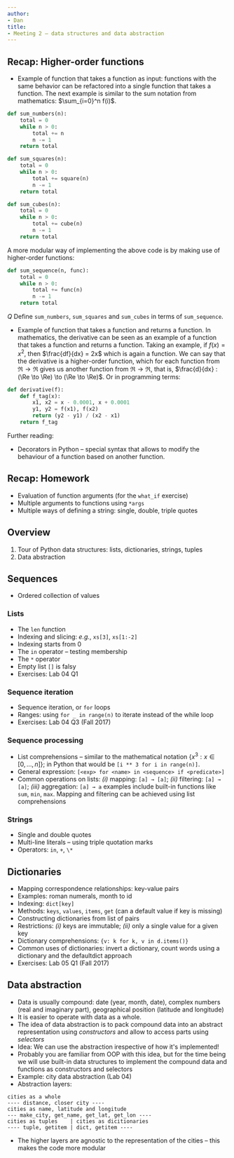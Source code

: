 ```yaml
---
author:
- Dan
title:
- Meeting 2 – data structures and data abstraction
---
```


## Recap: Higher-order functions

- Example of function that takes a function as input:
functions with the same behavior can be refactored into a single function that takes a function.
The next example is similar to the sum notation from mathematics: $\sum_{i=0}^n f(i)$.

```python
def sum_numbers(n):
    total = 0
    while n > 0:
        total += n
        n -= 1
    return total

def sum_squares(n):
    total = 0
    while n > 0:
        total += square(n)
        n -= 1
    return total

def sum_cubes(n):
    total = 0
    while n > 0:
        total += cube(n)
        n -= 1
    return total
```

A more modular way of implementing the above code is by making use of higher-order functions:

```python
def sum_sequence(n, func):
    total = 0
    while n > 0:
        total += func(n)
        n -= 1
    return total
```

_Q_ Define `sum_numbers`, `sum_squares` and `sum_cubes` in terms of `sum_sequence`.

- Example of function that takes a function and returns a function.
In mathematics, the derivative can be seen as an example of a function that takes a function and returns a function.
Taking an example, if $f(x) = x^2$, then $\frac{df}{dx} = 2x$ which is again a function.
We can say that the derivative is a higher-order function, which for each function from $\Re \to \Re$ gives us another function from $\Re \to \Re$, that is, $\frac{d}{dx} : (\Re \to \Re) \to (\Re \to \Re)$.
Or in programming terms:

```python
def derivative(f):
    def f_tag(x):
        x1, x2 = x - 0.0001, x + 0.0001
        y1, y2 = f(x1), f(x2)
        return (y2 - y1) / (x2 - x1)
    return f_tag
```

Further reading:

- Decorators in Python – special syntax that allows to modify the behaviour of a function based on another function.


## Recap: Homework

- Evaluation of function arguments (for the `what_if` exercise)
- Multiple arguments to functions using `*args`
- Multiple ways of defining a string: single, double, triple quotes

## Overview

1. Tour of Python data structures: lists, dictionaries, strings, tuples
2. Data abstraction

## Sequences

- Ordered collection of values

### Lists

- The `len` function
- Indexing and slicing: _e.g._, `xs[3]`, `xs[1:-2]`
- Indexing starts from 0
- The `in` operator – testing membership
- The `*` operator
- Empty list `[]` is falsy
- Exercises: Lab 04 Q1

### Sequence iteration

- Sequence iteration, or `for` loops
- Ranges: using `for _ in range(n)` to iterate instead of the while loop
- Exercises: Lab 04 Q3 (Fall 2017)

### Sequence processing

- List comprehensions –
similar to the mathematical notation $\left\{ x^3 : x \in [0,\dots,n] \right\}$;
in Python that would be `[i ** 3 for i in range(n)]`.
- General expression: `[<exp> for <name> in <sequence> if <predicate>]`
- Common operations on lists:
_(i)_ mapping: `[a] → [a]`;
_(ii)_ filtering: `[a] → [a]`;
_(iii)_ aggregation: `[a] → a` examples include built-in functions like `sum`, `min`, `max`.
Mapping and filtering can be achieved using list comprehensions

### Strings

- Single and double quotes
- Multi-line literals – using triple quotation marks
- Operators: `in`, `+`, `\*`

## Dictionaries

- Mapping correspondence relationships: key-value pairs
- Examples: roman numerals, month to id
- Indexing: `dict[key]`
- Methods: `keys`, `values`, `items`, `get` (can a default value if key is missing)
- Constructing dictionaries from list of pairs
- Restrictions: _(i)_ keys are immutable; _(ii)_ only a single value for a given key
- Dictionary comprehensions: `{v: k for k, v in d.items()}`
- Common uses of dictionaries: invert a dictionary, count words using a dictionary and the defaultdict approach
- Exercises: Lab 05 Q1 (Fall 2017)

## Data abstraction

- Data is usually compound: date (year, month, date), complex numbers (real and imaginary part), geographical position (latitude and longitude)
- It is easier to operate with data as a whole.
- The idea of data abstraction is to pack compound data into an abstract representation using _constructors_
  and allow to access parts using _selectors_
- Idea: We can use the abstraction irespective of how it's implemented!
- Probably you are familiar from OOP with this idea, but for the time being we will use built-in data structures to implement the compound data and functions as constructors and selectors
- Example: city data abstraction (Lab 04)
- Abstraction layers:

```
cities as a whole
---- distance, closer city ----
cities as name, latitude and longitude
--- make_city, get_name, get_lat, get_lon ----
cities as tuples    | cities as dicitionaries
---- tuple, getitem | dict, getitem ----
```

- The higher layers are agnostic to the representation of the cities – this makes the code more modular
